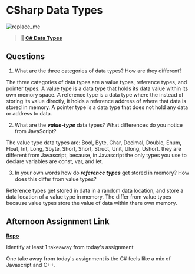 # CSharp Data Types

![replace_me](https://codeworks.blob.core.windows.net/public/assets/img/illustrations/placeholder.svg)

> **📖 [C# Data Types](https://codeworksacademy.com/fs-student-guide/resources/wk10/01-CSharp-Generics)**

## Questions

1. What are the three categories of data types? How are they different?

The three categories of data types are a value types, reference types, and pointer types. A value type is a data type that holds its data value within its own memory space. A reference type is a data type where the instead of storing its value directly, it holds a reference address of where that data is stored in memory. A pointer type is a data type that does not hold any data or address to data. 

2. What are the ***value-type*** data types? What differences do you notice from JavaScript?

The value type data types are: Bool, Byte, Char, Decimal, Double, Enum, Float, Int, Long, Sbyte, Short, Short, Struct, Unit, Ulong, Ushort. they are different from Javascript, because, in Javascript the only types you use to declare variables are const, var, and let.

3. In your own words how do ***reference types*** get stored in memory? How does this differ from value types?

Reference types get stored in data in a random data location, and store a data location of a value type in memory. The differ from value types because value types store the value of data within there own memory.

## Afternoon Assignment Link

**[Repo](https://github.com/PeytonCurr/<ASSIGNMENT_REPO>)**

Identify at least 1 takeaway from today's assignment

One take away from today's assignment is the C# feels like a mix of Javascript and C++.